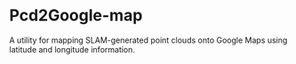 # Pcd2Google-map
A utility for mapping SLAM-generated point clouds onto Google Maps using latitude and longitude information.
